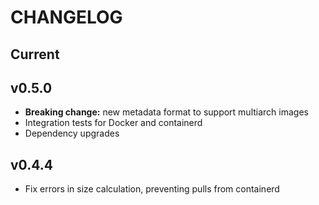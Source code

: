 # CHANGELOG

## Current

## v0.5.0

* **Breaking change:** new metadata format to support multiarch images
* Integration tests for Docker and containerd
* Dependency upgrades

## v0.4.4

* Fix errors in size calculation, preventing pulls from containerd
